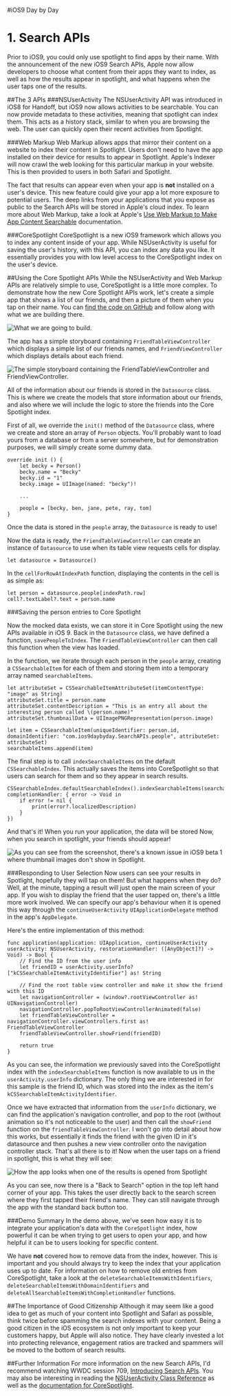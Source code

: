 #iOS9 Day by Day
# 1. Search APIs

Prior to iOS9, you could only use spotlight to find apps by their name. With the announcement of the new iOS9 Search APIs, Apple now allow developers to choose what content from their apps they want to index, as well as how the results appear in spotlight, and what happens when the user taps one of the results. 

##The 3 APIs
###NSUserActivity
The NSUserActivity API was introduced in iOS8 for Handoff, but iOS9 now allows activities to be searchable. You can now provide metadata to these activities, meaning that spotlight can index them. This acts as a history stack, similar to when you are browsing the web. The user can quickly open their recent activities from Spotlight.

###Web Markup
Web Markup allows apps that mirror their content on a website to index their content in Spotlight. Users don't need to have the app installed on their device for results to appear in Spotlight. Apple's Indexer will now crawl the web looking for this particular markup in your website. This is then provided to users in both Safari and Spotlight.

 The fact that results can appear even when your app is **not** installed on a user's device. This new feature could give your app a lot more exposure to potential users. The deep links from your applications that you expose as public to the Search APIs will be stored in Apple's cloud index. To learn more about Web Markup, take a look at Apple's [Use Web Markup to Make App Content Searchable](https://developer.apple.com/library/prerelease/ios/releasenotes/General/WhatsNewIniOS/Articles/iOS9.html#//apple_ref/doc/uid/TP40016198-SW4) documentation.

###CoreSpotlight
CoreSpotlight is a new iOS9 framework which allows you to index any content inside of your app. While NSUserActivity is useful for saving the user's history, with this API, you can index any data you like. It essentially provides you with low level access to the CoreSpotlight index on the user's device.

##Using the Core Spotlight APIs
While the NSUserActivity and Web Markup APIs are relatively simple to use, CoreSpotlight is a little more complex. To demonstrate how the new Core Spotlight APIs work, let's create a simple app that shows a list of our friends, and then a picture of them when you tap on their name. You can [find the code on GitHub](https://github.com/shinobicontrols/iOS9-day-by-day/tree/master/01-Search-APIs) and follow along with what we are building there.

![What we are going to build.](images/friendApp.png)

The app has a simple storyboard containing `FriendTableViewController` which displays a simple list of our friends names, and `FriendViewController` which displays details about each friend.

 ![The simple storyboard containing the FriendTableViewController and FriendViewController.](images/storyboard.png)
 
All of the information about our friends is stored in the `Datasource` class. This is where we create the models that store information about our friends, and also where we will include the logic to store the friends into the Core Spotlight index.

First of all, we override the `init()` method of the `Datasource` class, where we create and store an array of `Person` objects. You'll probably want to load yours from a database or from a server somewhere, but for demonstration purposes, we will simply create some dummy data.

	override init () {
		let becky = Person()
		becky.name = "Becky"
		becky.id = "1"
		becky.image = UIImage(named: "becky")!
		
		...
		
		people = [becky, ben, jane, pete, ray, tom]
	}

Once the data is stored in the `people` array, the `Datasource` is ready to use!

Now the data is ready, the `FriendTableViewController` can create an instance of `Datasource` to use when its table view requests cells for display.

	let datasource = Datasource()
	
In the `cellForRowAtIndexPath` function, displaying the contents in the cell is as simple as:

	let person = datasource.people[indexPath.row]
	cell?.textLabel?.text = person.name 

###Saving the person entries to Core Spotlight

Now the mocked data exists, we can store it in Core Spotlight using the new APIs available in iOS 9. Back in the `Datasource` class, we have defined a function, `savePeopleToIndex`. The `FriendTableViewController` can then call this function when the view has loaded.

In the function, we iterate through each person in the `people` array, creating a `CSSearchableItem` for each of them and storing them into a temporary array named `searchableItems`.

	let attributeSet = CSSearchableItemAttributeSet(itemContentType: "image" as String)
	attributeSet.title = person.name
	attributeSet.contentDescription = "This is an entry all about the interesting person called \(person.name)"
	attributeSet.thumbnailData = UIImagePNGRepresentation(person.image)
	
	let item = CSSearchableItem(uniqueIdentifier: person.id, domainIdentifier: "com.ios9daybyday.SearchAPIs.people", attributeSet: attributeSet)
	searchableItems.append(item)

The final step is to call `indexSearchableItems` on the default `CSSearchableIndex`. This actually saves the items into CoreSpotlight so that users can search for them and so they appear in search results.

	CSSearchableIndex.defaultSearchableIndex().indexSearchableItems(searchableItems, completionHandler: { error -> Void in
		if error != nil {
			print(error?.localizedDescription)
		}
	})

And that's it! When you run your application, the data will be stored Now, when you search in spotlight, your friends should appear!

![As you can see from the screenshot, there's a known issue in iOS9 beta 1 where thumbnail images don't show in Spotlight.](images/searchResults.png)

###Responding to User Selection
Now users can see your results in Spotlight, hopefully they will tap on them! But what happens when they do? Well, at the minute, tapping a result will just open the main screen of your app. If you wish to display the friend that the user tapped on, there's a little more work involved. We can specify our app's behaviour when it is opened this way through the `continueUserActivity` `UIApplicationDelegate` method in the app's `AppDelegate`.

Here's the entire implementation of this method:

	func application(application: UIApplication, continueUserActivity userActivity: NSUserActivity, restorationHandler: ([AnyObject]?) -> Void) -> Bool {
		// Find the ID from the user info
		let friendID = userActivity.userInfo?["kCSSearchableItemActivityIdentifier"] as! String
    
		// Find the root table view controller and make it show the friend with this ID
		let navigationController = (window?.rootViewController as! UINavigationController)
		navigationController.popToRootViewControllerAnimated(false)
		let friendTableViewController = navigationController.viewControllers.first as! FriendTableViewController
		friendTableViewController.showFriend(friendID)
		
		return true
	}

As you can see, the information we previously saved into the CoreSpotlight index with the `indexSearchableItems` function is now available to us in the `userActivity.userInfo` dictionary. The only thing we are interested in for this sample is the friend ID, which was stored into the index as the item's `kCSSearchableItemActivityIdentifier`.

Once we have extracted that information from the `userInfo` dictionary, we can find the application's navigation controller, and pop to the root (without animation so it's not noticeable to the user) and then call the `showFriend` function on the `friendTableViewController`. I won't go into detail about how this works, but essentially it finds the friend with the given ID in it's datasource and then pushes a new view controller onto the navigation controller stack. That's all there is to it! Now when the user taps on a friend in spotlight, this is what they will see:

![How the app looks when one of the results is opened from Spotlight](images/backToSearch.png)

As you can see, now there is a "Back to Search" option in the top left hand corner of your app. This takes the user directly back to the search screen where they first tapped their friend's name. They can still navigate through the app with the standard back button too.

###Demo Summary
In the demo above, we've seen how easy it is to integrate your application's data with the `CoreSpotlight` index,  how powerful it can be when trying to get users to open your app, and how helpful it can be to users looking for specific content. 

We have **not** covered how to remove data from the index, however. This is important and you should always try to keep the index that your application uses up to date. For information on how to remove old entries from CoreSpotlight, take a look at the `deleteSearchableItemsWithIdentifiers`, `deleteSearchableItemsWithDomainIdentifiers` and `deleteAllSearchableItemsWithCompletionHandler` functions.

##The Importance of Good Citizenship
Although it may seem like a good idea to get as much of your content into Spotlight and Safari as possible, think twice before spamming the search indexes with your content. Being a good citizen in the iOS ecosystem is not only important to keep your customers happy, but Apple will also notice. They have clearly invested a lot into protecting relevance, engagement ratios are tracked and spammers will be moved to the bottom of search results.

##Further Information
For more information on the new Search APIs, I'd recommend watching WWDC session 709, [Introducing Search APIs](https://developer.apple.com/videos/wwdc/2015/?id=709). You may also be interesting in reading the [NSUserActivity Class Reference](https://developer.apple.com/library/prerelease/ios/documentation/Foundation/Reference/NSUserActivity_Class/) as well as the [documentation for CoreSpotlight](https://developer.apple.com/library/prerelease/ios/releasenotes/General/WhatsNewIniOS/Articles/iOS9.html#//apple_ref/doc/uid/TP40016198-SW3).